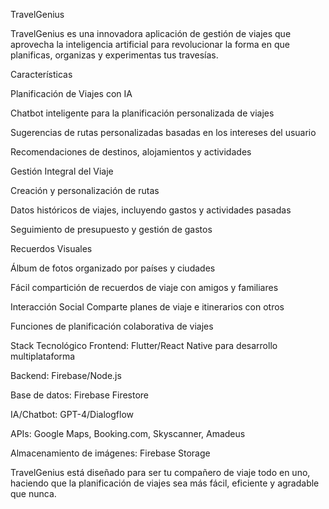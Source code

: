 TravelGenius

TravelGenius es una innovadora aplicación de gestión de viajes que aprovecha la inteligencia artificial para revolucionar la forma en que planificas, organizas y experimentas tus travesías.

Características

Planificación de Viajes con IA

Chatbot inteligente para la planificación personalizada de viajes

Sugerencias de rutas personalizadas basadas en los intereses del usuario

Recomendaciones de destinos, alojamientos y actividades

Gestión Integral del Viaje

Creación y personalización de rutas

Datos históricos de viajes, incluyendo gastos y actividades pasadas

Seguimiento de presupuesto y gestión de gastos

Recuerdos Visuales

Álbum de fotos organizado por países y ciudades

Fácil compartición de recuerdos de viaje con amigos y familiares

Interacción Social
Comparte planes de viaje e itinerarios con otros

Funciones de planificación colaborativa de viajes

Stack Tecnológico
Frontend: Flutter/React Native para desarrollo multiplataforma

Backend: Firebase/Node.js

Base de datos: Firebase Firestore

IA/Chatbot: GPT-4/Dialogflow

APIs: Google Maps, Booking.com, Skyscanner, Amadeus

Almacenamiento de imágenes: Firebase Storage

TravelGenius está diseñado para ser tu compañero de viaje todo en uno, haciendo que la planificación de viajes sea más fácil, eficiente y agradable que nunca.
